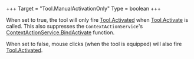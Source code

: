 +++
Target = "Tool.ManualActivationOnly"
Type = boolean
+++

When set to true, the tool will only fire [Tool.Activated](https://developer.roblox.com/api-reference/event/Tool/Activated) when [Tool.Activate](https://developer.roblox.com/api-reference/function/Tool/Activate) is called. This also suppresses the `ContextActionService`'s [ContextActionService.BindActivate](https://developer.roblox.com/api-reference/function/ContextActionService/BindActivate) function.When set to false, mouse clicks (when the tool is equipped) will also fire [Tool.Activated](https://developer.roblox.com/api-reference/event/Tool/Activated).